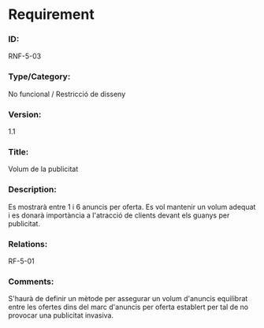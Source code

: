 # Requirement

### ID:
RNF-5-03

### Type/Category:
No funcional / 	Restricció de disseny

### Version:
1.1

### Title:
Volum de la publicitat

### Description:
Es mostrarà entre 1 i 6 anuncis per oferta. Es vol mantenir un volum adequat i es donarà importància a l'atracció de clients devant els guanys per publicitat.

### Relations:
RF-5-01

### Comments:
S'haurà de definir un mètode per assegurar un volum d'anuncis equilibrat entre les ofertes dins del marc d'anuncis per oferta establert per tal de no provocar una publicitat invasiva.

